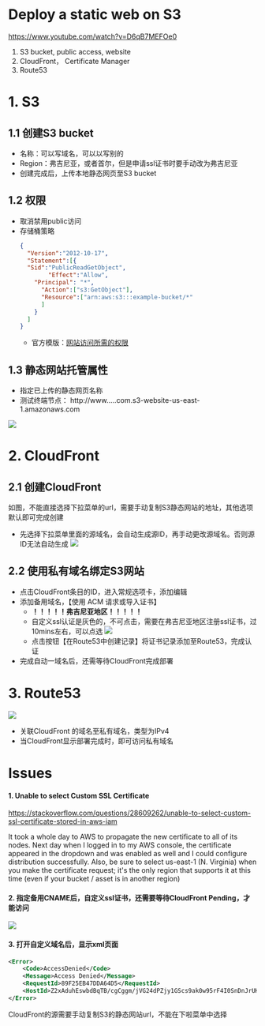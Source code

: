 # Deploy a static web on S3 
https://www.youtube.com/watch?v=D6qB7MEFOe0

1. S3 bucket, public access, website
2. CloudFront， Certificate Manager
3. Route53


# 1. S3
## 1.1 创建S3 bucket
- 名称：可以写域名，可以以写别的
- Region：弗吉尼亚，或者首尔，但是申请ssl证书时要手动改为弗吉尼亚
- 创建完成后，上传本地静态网页至S3 bucket

## 1.2 权限
- 取消禁用public访问
- 存储桶策略
  ```json
  {
    "Version":"2012-10-17",
    "Statement":[{
    "Sid":"PublicReadGetObject",
          "Effect":"Allow",
      "Principal": "*",
        "Action":["s3:GetObject"],
        "Resource":["arn:aws:s3:::example-bucket/*"
        ]
      }
    ]
  }
  ```
  - 官方模版：[网站访问所需的权限](https://docs.aws.amazon.com/zh_cn/AmazonS3/latest/dev/WebsiteAccessPermissionsReqd.html)
## 1.3 静态网站托管属性
- 指定已上传的静态网页名称
- 测试终端节点： http://www.....com.s3-website-us-east-1.amazonaws.com 

![](https://i.loli.net/2019/05/24/5ce7a22481cae57232.png)

# 2. CloudFront
## 2.1 创建CloudFront
如图，不能直接选择下拉菜单的url，需要手动复制S3静态网站的地址，其他选项默认即可完成创建
- 先选择下拉菜单里面的源域名，会自动生成源ID，再手动更改源域名。否则源ID无法自动生成
![](https://i.loli.net/2019/05/24/5ce7a302ce53685732.png)
## 2.2 使用私有域名绑定S3网站
- 点击CloudFront条目的ID，进入常规选项卡，添加编辑
- 添加备用域名，【使用 ACM 请求或导入证书】
  - **！！！！！弗吉尼亚地区！！！！！**
  - 自定义ssl认证是灰色的，不可点击，需要在弗吉尼亚地区注册ssl证书，过10mins左右，可以点选
  ![](https://i.loli.net/2019/05/24/5ce7a6d79bfb538186.png)
  - 点击按钮【在Route53中创建记录】将证书记录添加至Route53，完成认证 
- 完成自动一域名后，还需等待CloudFront完成部署

# 3. Route53
![](https://i.loli.net/2019/05/24/5ce7a7dbd02e918185.png)
- 关联CloudFront 的域名至私有域名，类型为IPv4
- 当CloudFront显示部署完成时，即可访问私有域名


# Issues
#### 1. Unable to select Custom SSL Certificate 

https://stackoverflow.com/questions/28609262/unable-to-select-custom-ssl-certificate-stored-in-aws-iam

It took a whole day to AWS to propagate the new certificate to all of its nodes. 
Next day when I logged in to my AWS console, the certificate appeared in the dropdown and was enabled as well and I could configure distribution successfully.
Also, be sure to select us-east-1 (N. Virginia) when you make the certificate request; it's the only region that supports it at this time (even if your bucket / asset is in another region)

#### 2. 指定备用CNAME后，自定义ssl证书，还需要等待CloudFront Pending，才能访问
![](https://i.loli.net/2019/05/24/5ce794e7d214343217.png)
#### 3. 打开自定义域名后，显示xml页面
```xml
<Error>
    <Code>AccessDenied</Code>
    <Message>Access Denied</Message>
    <RequestId>89F25EB47DDA64D5</RequestId>
    <HostId>Z2xAduhEswbdBqTB/cgCggm/jVG24dPZjy1GScs9ak0w95rF4I0SnDnJrUKHHQC</HostId>
</Error>
```
CloudFront的源需要手动复制S3的静态网站url，不能在下啦菜单中选择
